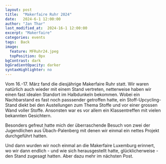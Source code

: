 ```yaml
---
layout: post
title:  "Makerfaire Ruhr 2024"
date:   2024-6-1 12:00:00
author: "Jan Thar"
last_modified_at:  2024-16-1 12:00:00
excerpt: "Makerfaire"
categories: events
tags:  Back
image:
  feature: MFRuhr24.jpeg
  topPosition: 0px
bgContrast: dark
bgGradientOpacity: darker
syntaxHighlighter: no
---
```

Vom 16.-17. März fand die diesjährige Makerfaire Ruhr statt.
Wir waren natürlich auch wieder mit einem Stand vertreten, netterweise haben wir einen fast idealen Standort im Halbdunkeln  bekommen.
Wobei ein Nachbarstand es fast noch passsender getroffen hatte, ein Stoff-Upcycling-Stand diekt bei den Austellungen zum Thema Stoffe und vor einer grossen Wand voller Stoffe.
Ansonsten war es vor allem ein Klassentreffen mit vielen bekannten Gesichtern. 

Besonders gefreut hatte mich der überraschende Besuch von zwei der Jugendlichen aus Übach-Palenberg mit denen wir einmal ein nettes Projekt durchgeführt hatten.

Und dann wurden wir noch einmal an die Makerfaire Luxemburg erinnert, wo wir dann endlich - und wie sich herausgestellt hatte, glücklicherweise - den Stand zugesagt hatten.
Aber dazu mehr im nächsten Post.

